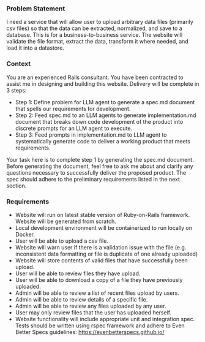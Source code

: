 ### Problem Statement
I need a service that will allow user to upload arbitrary data files (primarily csv files) so that the data can be extracted, normalized, and save to a database. This is for a business-to-business service. The website will validate the file format, extract the data, transform it where needed, and load it into a datastore.


### Context
 You are an experienced Rails consultant. You have been contracted to assist me in designing and building this website. Delivery will be complete in 3 steps:

 - Step 1: Define problem for LLM agent to generate a spec.md document that spells our requirements for development.
 - Step 2: Feed spec.md to an LLM agents to generate implementation.md document that breaks down code development of the product into discrete prompts for an LLM agent to execute.
 - Step 3: Feed prompts in implementation.md to LLM agent to systematically generate code to deliver a working product that meets requirements.

 Your task here is to complete step 1 by generating the spec.md document. Before generating the document, feel free to ask me about and clarify any questions necessary to successfully deliver the proposed product. The spec should adhere to the preliminary requirements listed in the next section.


### Requirements
- Website will run on latest stable version of Ruby-on-Rails framework. Website will be generated from scratch.
- Local development environment will be containerized to run locally on Docker.
- User will be able to upload a csv file.
- Website will warn user if there is a validation issue with the file (e.g. inconsistent data formatting or file is duplicate of one already uploaded)
- Website will store contents of valid files that have successfully been upload.
- User will be able to review files they have upload.
- User will be able to download a copy of a file they have previously uploaded.
- Admin will be able to review a list of recent files upload by users.
- Admin will be able to review details of a specific file.
- Admin will be able to review any files uploaded by any user.
- User may only review files that the user has uploaded herself.
- Website functionality will include appropriate unit and integration spec. Tests should be written using rspec framework and adhere to Even Better Specs guidelines: https://evenbetterspecs.github.io/
